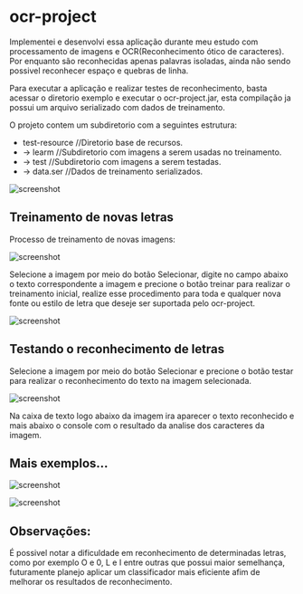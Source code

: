 # ocr-project
Implementei e desenvolvi essa aplicação durante meu estudo com processamento de imagens e OCR(Reconhecimento ótico de caracteres).
Por enquanto são reconhecidas apenas palavras isoladas, ainda não sendo possivel reconhecer espaço e quebras de linha.

Para executar a aplicação e realizar testes de reconhecimento, basta acessar o diretorio exemplo e executar o ocr-project.jar, esta compilação ja possui um arquivo serializado com dados de treinamento.

O projeto contem um subdiretorio com a seguintes estrutura:
* test-resource //Diretorio base de recursos.
* -> learm //Subdiretorio com imagens a serem usadas no treinamento.
* -> test //Subdiretorio com imagens a serem testadas.
* -> data.ser //Dados de treinamento serializados.

![screenshot](screenshots/1.png)

## Treinamento de novas letras
Processo de treinamento de novas imagens:

![screenshot](screenshots/5.png)

Selecione a imagem por meio do botão Selecionar, digite no campo abaixo o texto correspondente a imagem e precione o botão treinar para realizar o treinamento inicial, realize esse procedimento para toda e qualquer nova fonte ou estilo de letra que deseje ser suportada pelo ocr-project.	

![screenshot](screenshots/4.png)

## Testando o reconhecimento de letras
Selecione a imagem por meio do botão Selecionar e precione o botão testar para realizar o reconhecimento do texto na imagem selecionada.

![screenshot](screenshots/8.png)

Na caixa de texto logo abaixo da imagem ira aparecer o texto reconhecido e mais abaixo o console com o resultado da analise dos caracteres da imagem.

## Mais exemplos...
![screenshot](screenshots/9.png)

![screenshot](screenshots/7.png)

## Observações:
É possivel notar a dificuldade em reconhecimento de determinadas letras, como por exemplo O e 0, L e I entre outras que possui maior semelhança, futuramente planejo aplicar um classificador mais eficiente afim de melhorar os resultados de reconhecimento.
